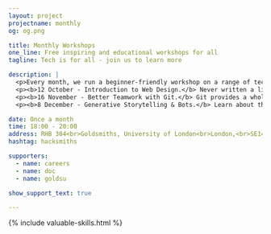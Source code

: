 ```yaml
---
layout: project
projectname: monthly
og: og.png

title: Monthly Workshops
one_line: Free inspiring and educational workshops for all
tagline: Tech is for all - join us to learn more

description: |
  <p>Every month, we run a beginner-friendly workshop on a range of technical topics which aim to inspire you to build awesome projects. Each one is completely free and open to everyone, with no skill required at all - just bring your laptop.</p>
  <p><b>12 October - Introduction to Web Design.</b> Never written a line of code before and want to learn how to build a website? We'll show you the tips and techniques to build your own portfolio website or blog. <br><a href="https://www.eventbrite.co.uk/e/workshop-web-design-tickets-38758670226" class="btn type--uppercase btn--primary">Free tickets</a></p>
  <p><b>16 November - Better Teamwork with Git.</b> Git provides a whole host of powerful team workflows. It’s useful for any kind of digital files you have - so come and learn the basics! <br><a href="#" class="btn type--uppercase btn--primary disabled">Coming soon</a></p>
  <p><b>8 December - Generative Storytelling & Bots.</b> Learn about the semantics of language through building your own generative stories, and publish them through a Twitter bot. <br><a href="#" class="btn type--uppercase btn--primary disabled">Coming soon</a></p>

date: Once a month
time: 18:00 - 20:00
address: RHB 304<br>Goldsmiths, University of London<br>London,<br>SE14 6AD
hashtag: hacksmiths

supporters:
  - name: careers
  - name: doc
  - name: goldsu

show_support_text: true

---
```


{% include valuable-skills.html %}
